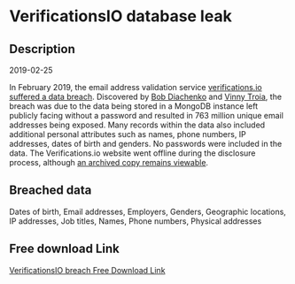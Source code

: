 # VerificationsIO database leak

## Description

2019-02-25

In February 2019, the email address validation service <a href="https://securitydiscovery.com/800-million-emails-leaked-online-by-email-verification-service" target="_blank" rel="noopener">verifications.io suffered a data breach</a>. Discovered by <a href="https://twitter.com/mayhemdayone" target="_blank" rel="noopener">Bob Diachenko</a> and <a href="https://twitter.com/vinnytroia" target="_blank" rel="noopener">Vinny Troia</a>, the breach was due to the data being stored in a MongoDB instance left publicly facing without a password and resulted in 763 million unique email addresses being exposed. Many records within the data also included additional personal attributes such as names, phone numbers, IP addresses, dates of birth and genders. No passwords were included in the data. The Verifications.io website went offline during the disclosure process, although <a href="https://web.archive.org/web/20190227230352/https://verifications.io/" target="_blank" rel="noopener">an archived copy remains viewable</a>.

## Breached data

Dates of birth, Email addresses, Employers, Genders, Geographic locations, IP addresses, Job titles, Names, Phone numbers, Physical addresses

## Free download Link

[VerificationsIO breach Free Download Link](https://link-to.net/1229997/428.98348119659266/dynamic/?r=aHR0cHM6Ly93d3cubWVkaWFmaXJlLmNvbS92aWV3L0RRdkJNTko1a0ZhV3JzcC92ZXJpZmljYXRpb25zLmlvL2ZpbGU=)